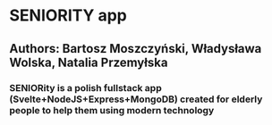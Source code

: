# SENIORITY app

## Authors: Bartosz Moszczyński, Władysława Wolska, Natalia Przemyłska

### SENIORity is a polish fullstack app (Svelte+NodeJS+Express+MongoDB) created for elderly people to help them using modern technology